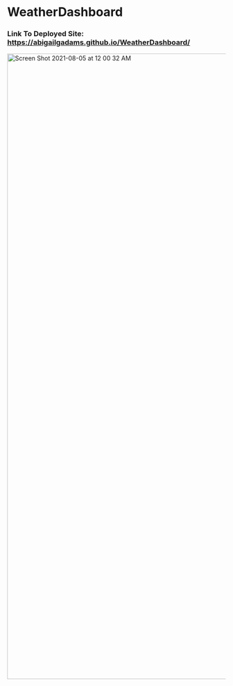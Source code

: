 # WeatherDashboard

### Link To Deployed Site: https://abigailgadams.github.io/WeatherDashboard/
<img width="1443" alt="Screen Shot 2021-08-05 at 12 00 32 AM" src="https://user-images.githubusercontent.com/74374839/128305951-b51497ca-d2d5-443b-9334-07ebd7dbb11a.png">
